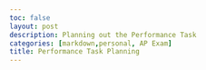 ```yaml
---
toc: false
layout: post
description: Planning out the Performance Task
categories: [markdown,personal, AP Exam]
title: Performance Task Planning
---
```


